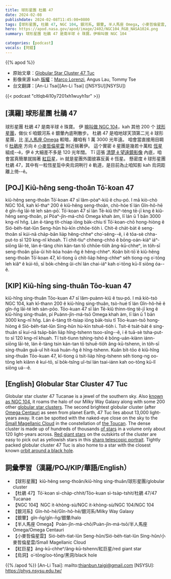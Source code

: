 ```yaml
---
title: 球形星團 杜鵑 47
date: 2024-02-08
publishdate: 2024-02-08T11:45:00+0800
tags: [球形星團, 杜鵑 47, NGC 104, 銀河系, 銀暈, 半人馬座 Omega, 小麥哲倫星雲, 紅巨星, 烏洞]
hero: https://apod.nasa.gov/apod/image/2402/NGC104_RGB_NASA1024.png
summary: 球形星團 杜鵑 47 是南半球 ê 珠寶。伊嘛叫做 NGC 104

categories: [podcast]
vocals: [阿錕]
---
```


{{% apod %}}

- 原始文章：[Globular Star Cluster 47 Tuc](https://apod.nasa.gov/apod/ap240208.html)
- 影像來源 kah [版權][copyright]：[Marco Lorenzi](https://www.glitteringlights.com/About/About-Me), Angus Lau, Tommy Tse
- 台文翻譯：[An-Li Tsai][An-Li Tsai] ([NSYSU][NSYSU])

{{< podcast "cltlqb4i10y7201xh1wuyh1sr" >}}

## [漢羅] 球形星團 杜鵑 47
球形星團 杜鵑 47 是南半球 ê 珠寶。
伊 [嘛叫做 NGC 104][known as NGC 104]，kah 其他 200 个 [球形星團][globular star clusters]，做伙 tī 咱銀河系 ê 銀暈內底咧散步。
杜鵑 47 是咱地球天頂第二光 ê 球形星團，比 [半人馬座 Omega][Omega Centauri] 較暗，離咱有 1 萬 3000 光年遠。
咱會當直接用目睭 tī [杜鵑座][the Toucan] 方向 ê [小麥哲倫星雲][Small Magellanic Cloud] 附近揣著伊。
這个實密 ê 星團是幾若十萬粒 [恆星][of stars] 組成--ê，伊 ê 大細差不多是 120 光年闊。
Tī 這張 [清楚 ê 望遠鏡影像][sharp telescopic portrait] 內底，咱會當真簡單就揣著 [紅巨星][Red giant stars]，in 就是星團外圍彼寡反黃 ê 恆星。
懸密度 ê 球形星團 杜鵑 47，其中有一粒恆星踅中央烏洞咧行 ê 軌道，是目前為止咱知影 kah 烏洞距離上倚--ê。

## [POJ] Kiû-hêng seng-thoân Tō͘-koan 47
kiû-hêng seng-thoân Tō͘-koan 47 sī lâm-pòaⁿ-kiû ê chu-pó.
I mā kiò-chò NGC 104, kah kî-thaⁿ 200 ê kiû-hêng seng-thoân, chò-hóe tī lán Gîn-hô-hē ê gîn-n̄g lāi-té leh sàn-pō͘.
Tō͘-koan 47 sī lán Tē-kiû thiⁿ-téng tē-jī kng ê kiû-hêng seng-thoân, pí Pòaⁿ-jîn-má-chō Omega khah àm, lī lán ū 1 bān 3000 kng-nî hn̄g.
Lán ē-tàng ti̍t-chiap iōng ba̍k-chiu tī Tō͘-koan-chō hong-hiòng ê Sió-be̍h-tiat-lûn Seng-hûn hù-kīn chhōe-tio̍h i.
Chit-ê cha̍t-ba̍t ê seng-thoân sī kúi-nā cha̍p-bān lia̍p hêng-chheⁿ cho͘-sêng--ê, i ê tōa-sè chha-put-to sī 120 kng-nî khoah.
Tī chit-tiuⁿ chheng-chhó ê bōng-oán-kiàⁿ iáⁿ-siōng lāi-té, lán ē-tàng chin kán-tan tō chhōe-tio̍h âng-kū-chheⁿ, in to̍h-sī seng-thoân gōa-ûi hit-kóa hoán-n̂g ê hêng-chheⁿ.
Koân bi̍t-tō͘ ê kiû-hêng seng-thoân Tō͘-koan 47, kî-tiong ū chi̍t-lia̍p hêng-chheⁿ se̍h tiong-ng o͘-tōng leh kiâⁿ ê kúi-tō, sī bo̍k-chêng ûi-chí lán chai-iáⁿ kah o͘-tōng kū-lî siōng óa--ê.

## [KIP] Kiû-hîng sing-thuân Tōo-kuan 47
kiû-hîng sing-thuân Tōo-kuan 47 sī lâm-puànn-kiû ê tsu-pó.
I mā kiò-tsò NGC 104, kah kî-thann 200 ê kiû-hîng sing-thuân, tsò-hué tī lán Gîn-hô-hē ê gîn-n̄g lāi-té leh sàn-pōo.
Tōo-kuan 47 sī lán Tē-kiû thinn-tíng tē-jī kng ê kiû-hîng sing-thuân, pí Puànn-jîn-má-tsō Omega khah àm, lī lán ū 1 bān 3000 kng-nî hn̄g.
Lán ē-tàng ti̍t-tsiap iōng ba̍k-tsiu tī Tōo-kuan-tsō hong-hiòng ê Sió-be̍h-tiat-lûn Sing-hûn hù-kīn tshuē-tio̍h i.
Tsit-ê tsa̍t-ba̍t ê sing-thuân sī kuí-nā tsa̍p-bān lia̍p hîng-tshenn tsoo-sîng--ê, i ê tuā-sè tsha-put-to sī 120 kng-nî khuah.
Tī tsit-tiunn tshing-tshó ê bōng-uán-kiànn iánn-siōng lāi-té, lán ē-tàng tsin kán-tan tō tshuē-tio̍h âng-kū-tshenn, in to̍h-sī sing-thuân guā-uî hit-kuá huán-n̂g ê hîng-tshenn.
Kuân bi̍t-tōo ê kiû-hîng sing-thuân Tōo-kuan 47, kî-tiong ū tsi̍t-lia̍p hîng-tshenn se̍h tiong-ng oo-tōng leh kiânn ê kuí-tō, sī bo̍k-tsîng uî-tsí lán tsai-iánn kah oo-tōng kū-lî siōng uá--ê.

## [English] Globular Star Cluster 47 Tuc

Globular star cluster 47 Tucanae is a jewel of the southern sky.
Also [known as NGC 104][known as NGC 104], it roams the halo of our Milky Way Galaxy along with some 200 other [globular star clusters][globular star clusters].
The second brightest globular cluster (after [Omega Centauri][Omega Centauri] as seen from planet Earth, 47 Tuc lies about 13,000 light-years away.
It can be spotted with the naked-eye close on the sky to the [Small Magellanic Cloud][Small Magellanic Cloud] in the constellation of [the Toucan][the Toucan].
The dense cluster is made up of hundreds of thousands [of stars][of stars] in a volume only about 120 light-years across.
[Red giant stars][Red giant stars] on the outskirts of the cluster are easy to pick out as yellowish stars in this [sharp telescopic portrait][sharp telescopic portrait].
Tightly packed globular cluster 47 Tuc is also home to a star with the closest known [orbit around a black hole][orbit around a black hole].

## 詞彙學習（漢羅/POJ/KIP/華語/English）
- 【球形星團】kiû-hêng seng-thoân/kiû-hîng sing-thuân/球形星團/globular cluster
- 【杜鵑 47】Tō͘-koan sì-cha̍p-chhit/Tōo-kuan sì-tsa̍p-tshit/杜鵑 47/47 Tucanae
- 【NGC 104】NGC it-khòng-sù/NGC it-khòng-sù/NGC 104/NGC 104
- 【銀河系】Gîn-hô-hē/Gîn-hô-hē/銀河系/Milky Way Galaxy
- 【銀暈】gîn-n̄g/gîn-n̄g/銀暈/halo
- 【半人馬座 Omega】Poàn-jîn-má-chō/Puàn-jîn-má-tsō/半人馬座 Omega/Omega Centauri
- 【小麥哲倫星雲】Sió-be̍h-tiat-lûn Seng-hûn/Sió-be̍h-tiat-lûn Sing-hûn/小麥哲倫星雲/Small Magellanic Cloud
- 【紅巨星】âng-kū-chheⁿ/âng-kū-tshenn/紅巨星/red giant star
- 【烏洞】o͘-tōng/oo-tōng/黑洞/black hole

{{% /apod %}}
[An-Li Tsai]: mailto:thianbun.taigi@gmail.com
[NSYSU]: https://phys.nsysu.edu.tw/

[copyright]: https://apod.nasa.gov/apod/fap/lib/about_apod.html#srapply
[License]: https://creativecommons.org/licenses/by/3.0/

[known as NGC 104]:http://www.messier.seds.org/xtra/ngc/n0104.html
[globular star clusters]:http://en.wikipedia.org/wiki/Globular_cluster
[Omega Centauri]:https://apod.nasa.gov/apod/ap230316.html
[Small Magellanic Cloud]:https://apod.nasa.gov/apod/ap100903.html
[the Toucan]:http://www.hawastsoc.org/deepsky/tuc/
[of stars]:https://apod.nasa.gov/apod/ap080906.html
[Red giant stars]:https://apod.nasa.gov/apod/ap081218.html
[sharp telescopic portrait]:https://www.glitteringlights.com/Images/Deep-Sky/Open-and-Globular-clusters/i-SPsngr7/A
[orbit around a black hole]:https://www.nasa.gov/mission_pages/chandra/news/star-discovered-in-closest-known-orbit-around-likely-black-hole.html
